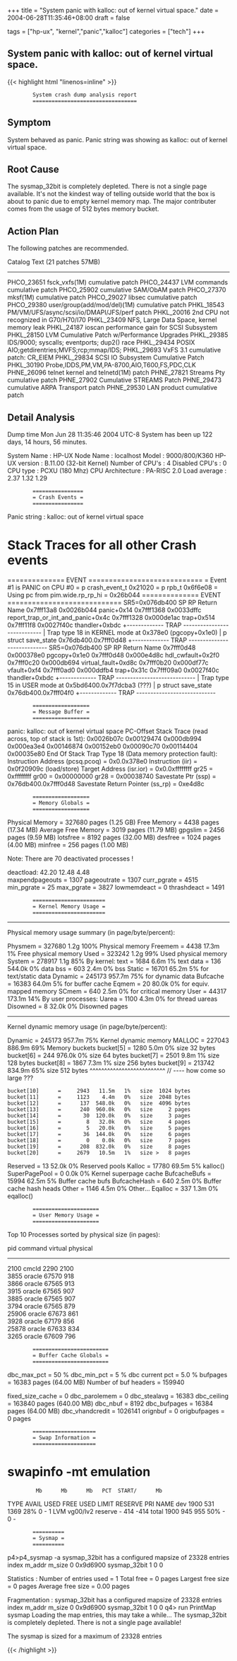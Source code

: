 +++
title = "System panic with kalloc: out of kernel virtual space."
date = 2004-06-28T11:35:46+08:00
draft = false

tags = ["hp-ux", "kernel","panic","kalloc"]
categories = ["tech"]
+++
## System panic with kalloc: out of kernel virtual space.

{{< highlight html "linenos=inline" >}}

            System crash dump analysis report
            =================================

Symptom
-------
 System behaved as panic. Panic string was showing as 
 kalloc: out of kernel virtual space.

Root Cause
----------
 The sysmap_32bit is completely depleted. There is not a single
 page available. It's not the kindest way of telling outside
 world that the box is about to panic due to empty kernel memory map.
 The major contributer comes from the usage of 512 bytes memory bucket.

Action Plan
-----------
 The following patches are recommended.

  Catalog     Text      (21 patches 57MB)
  ----------  ---------------------------------------------
  PHCO_23651  fsck_vxfs(1M) cumulative patch
  PHCO_24437  LVM commands cumulative patch
  PHCO_25902  cumulative SAM/ObAM patch
  PHCO_27370  mksf(1M) cumulative patch
  PHCO_29027  libsec cumulative patch
  PHCO_29380  user/group(add/mod/del)(1M) cumulative patch
  PHKL_18543  PM/VM/UFS/async/scsi/io/DMAPI/JFS/perf patch
  PHKL_20016  2nd CPU not recognized in G70/H70/I70
  PHKL_23409  NFS, Large Data Space, kernel memory leak
  PHKL_24187  ioscan performance gain for SCSI Subsystem
  PHKL_28150  LVM Cumulative Patch w/Performance Upgrades
  PHKL_29385  IDS/9000; syscalls; eventports; dup2() race
  PHKL_29434  POSIX AIO;getdirentries;MVFS;rcp;mmap/IDS;
  PHKL_29693  VxFS 3.1 cumulative patch: CR_EIEM
  PHKL_29834  SCSI IO Subsystem Cumulative Patch
  PHKL_30190  Probe,IDDS,PM,VM,PA-8700,AIO,T600,FS,PDC,CLK
  PHNE_26096  telnet kernel and telnetd(1M) patch
  PHNE_27821  Streams Pty cumulative patch
  PHNE_27902  Cumulative STREAMS Patch
  PHNE_29473  cumulative ARPA Transport patch
  PHNE_29530  LAN product cumulative patch
  
Detail Analysis
---------------

Dump time Mon Jun 28 11:35:46 2004 UTC-8
System has been up 122 days, 14 hours, 56 minutes.

System Name      : HP-UX
Node Name        : localhost
Model            : 9000/800/K360
HP-UX version    : B.11.00 (32-bit Kernel)
Number of CPU's  : 4
Disabled CPU's   : 0
CPU type         : PCXU (180 Mhz)
CPU Architecture : PA-RISC 2.0
Load average     : 2.37  1.32  1.29  

			================
			= Crash Events =
			================

Panic string : kalloc: out of kernel virtual space

Stack Traces for all other Crash events 
=======================================

==============  EVENT  ============================
= Event #1 is PANIC on CPU #0
= p crash_event_t 0x21020
= p rpb_t 0x6f6e08
= Using pc from pim.wide.rp_rp_hi = 0x26b044
==============  EVENT  ============================
SR5=0x076db400
        SP         RP Return Name
0x7fff13a8 0x0026b044 panic+0x14
0x7fff1368 0x0033dffc report_trap_or_int_and_panic+0x4c
0x7fff1328 0x000de1ac trap+0x514
0x7fff11f8 0x0027f40c thandler+0xbdc
+-------------  TRAP  ----------------------------
|  Trap type 18 in KERNEL mode at 0x378e0 (pgcopy+0x1e0)
|  p struct save_state 0x76db400.0x7fff0d48
+-------------  TRAP  ----------------------------
SR5=0x076db400
        SP         RP Return Name
0x7fff0d48 0x000378e0 pgcopy+0x1e0
0x7fff0d48 0x000e4d8c hdl_cwfault+0x2f0
0x7fff0c20 0x000db694 virtual_fault+0xd8c
0x7fff0b20 0x000df77c vfault+0xf4
0x7fff0ad0 0x000ddfb4 trap+0x31c
0x7fff09a0 0x0027f40c thandler+0xbdc
+-------------  TRAP  ----------------------------
|  Trap type 15 in USER mode at 0x5bd6400.0x7f7dcba3 (???)
|  p struct save_state 0x76db400.0x7fff04f0
+-------------  TRAP  ----------------------------


			==================
			= Message Buffer =
			==================

panic: kalloc: out of kernel virtual space 
PC-Offset Stack Trace (read across, top of stack is 1st): 
  0x0026b07c  0x00129474  0x000db994  0x000ea3e4  0x00146874  0x00152eb0 
  0x00090c70  0x00114404  0x00035e80
End Of Stack 
Trap Type 18 (Data memory protection fault): 
  Instruction Address (pcsq.pcoq) = 0x0.0x378e0 
  Instruction (iir) = 0x0f20909c (load/store) 
  Target Address (isr.ior) = 0x0.0xffffffff 
  gr25 = 0xffffffff 
  gr00 = 0x00000000 
  gr28 = 0x00038740 
  Savestate Ptr (ssp) = 0x76db400.0x7fff0d48 
  Savestate Return Pointer (ss_rp) = 0xe4d8c 
 
			==================
			= Memory Globals =
			==================

Physical Memory     = 327680 pages (1.25 GB)
Free Memory         = 4438 pages (17.34 MB)
Average Free Memory = 3019 pages (11.79 MB)
gpgslim             = 2456 pages (9.59 MB)
lotsfree            = 8192 pages (32.00 MB)
desfree             = 1024 pages (4.00 MB)
minfree             = 256 pages (1.00 MB)

Note:  There are 70 deactivated processes !

deactload: 42.20  12.48  4.48  
maxpendpageouts = 1307
pageoutrate     = 1307  curr_pgrate = 4515
min_pgrate      = 25    max_pgrate  = 3827
lowmemdeact     = 0     thrashdeact = 1491


			=======================
			= Kernel Memory Usage =
			=======================
----------------------------------------------------------------------
Physical memory usage summary (in page/byte/percent):

Physmem             =   327680    1.2g 100%  Physical memory
  Freemem           =     4438   17.3m   1%  Free physical memory
  Used              =   323242    1.2g  99%  Used physical memory
    System          =   278917    1.1g  85%  By kernel:
      text          =     1684    6.6m   1%   text
      data          =      136  544.0k   0%   data
      bss           =      603    2.4m   0%   bss
      Static        =    16701   65.2m   5%   for text/static data
      Dynamic       =   245173  957.7m  75%   for dynamic data
      Bufcache      =    16383   64.0m   5%   for buffer cache
      Eqmem         =       20   80.0k   0%   for equiv. mapped memory
      SCmem         =      640    2.5m   0%   for critical memory
    User            =    44317  173.1m  14%  By user processes:
      Uarea         =     1100    4.3m   0%   for thread uareas
    Disowned        =        8   32.0k   0%  Disowned pages

----------------------------------------------------------------------
Kernel dynamic memory usage (in page/byte/percent):

Dynamic             =   245173  957.7m  75%  Kernel dynamic memory
  MALLOC            =   227043  886.9m  69%  Memory buckets
    bucket[5]       =     1280    5.0m   0%   size    32 bytes
    bucket[6]       =      244  976.0k   0%   size    64 bytes
    bucket[7]       =     2501    9.8m   1%   size   128 bytes
    bucket[8]       =     1867    7.3m   1%   size   256 bytes
    bucket[9]       =   213742  834.9m  65%   size   512 bytes
    ^^^^^^^^^^^^^^^^^^^^^^^^^^  // ---- how come so large ???

    bucket[10]      =     2943   11.5m   1%   size  1024 bytes
    bucket[11]      =     1123    4.4m   0%   size  2048 bytes
    bucket[12]      =      137  548.0k   0%   size  4096 bytes
    bucket[13]      =      240  960.0k   0%   size     2 pages
    bucket[14]      =       30  120.0k   0%   size     3 pages
    bucket[15]      =        8   32.0k   0%   size     4 pages
    bucket[16]      =        5   20.0k   0%   size     5 pages
    bucket[17]      =       36  144.0k   0%   size     6 pages
    bucket[18]      =        0    0.0k   0%   size     7 pages
    bucket[19]      =      208  832.0k   0%   size     8 pages
    bucket[20]      =     2679   10.5m   1%   size >   8 pages
  Reserved          =       13   52.0k   0%  Reserved pools
  Kalloc            =    17780   69.5m   5%  kalloc()
    SuperPagePool   =        0    0.0k   0%    Kernel superpage cache
    BufcacheBufs    =    15994   62.5m   5%    Buffer cache bufs
    BufcacheHash    =      640    2.5m   0%    Buffer cache hash heads
    Other           =     1146    4.5m   0%    Other...
  Eqalloc           =      337    1.3m   0%  eqalloc()

			=====================
			= User Memory Usage =
			=====================


Top 10 Processes sorted by physical size (in pages):

pid   command        virtual  physical
----- -------------- -------- --------
2100  cmcld          2290     2100    
3855  oracle         67570    918     
3866  oracle         67565    913     
3915  oracle         67565    907     
3885  oracle         67565    907     
3794  oracle         67565    879     
25906 oracle         67673    861     
3928  oracle         67179    856     
25878 oracle         67633    834     
3265  oracle         67609    796     

			========================
			= Buffer Cache Globals =
			========================

dbc_max_pct           = 50 %
dbc_min_pct           = 5 %
dbc current pct       = 5.0 %
bufpages              = 16383 pages (64.00 MB)
Number of buf headers = 159940

fixed_size_cache = 0 
dbc_parolemem    = 0 
dbc_stealavg     = 16383 
dbc_ceiling      = 163840 pages (640.00 MB)
dbc_nbuf         = 8192 
dbc_bufpages     = 16384 pages (64.00 MB)
dbc_vhandcredit  = 1026141 
orignbuf         = 0 
origbufpages     = 0 pages

			====================
			= Swap Information =
			====================

swapinfo -mt emulation
======================

             Mb      Mb      Mb   PCT  START/      Mb
TYPE      AVAIL    USED    FREE  USED   LIMIT RESERVE  PRI  NAME
dev        1900     531    1369   28%       0       -    1  LVM vg00/lv2
reserve       -     414    -414
total      1900     945     955   50%       -       0    -


			==========
			= Sysmap =
			==========

p4>p4_sysmap -a
sysmap_32bit has a configured mapsize of 23328 entries
   index             m_addr           m_size
       0           0x9d6900     sysmap_32bit
       1                  0                0

Statistics :
Number of entries used = 1
Total free             = 0 pages
Largest free size      = 0 pages
Average free size      = 0.00 pages

Fragmentation :
sysmap_32bit has a configured mapsize of 23328 entries
   index             m_addr           m_size
       0           0x9d6900     sysmap_32bit
       1                  0                0
q4> run PrintMap sysmap
Loading the map entries, this may take a while...
The sysmap_32bit is completely depleted. 
There is not a single page available!

The sysmap is sized for a maximum of 23328 entries

{{< /highlight >}}